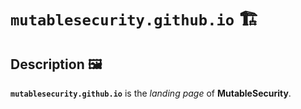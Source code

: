 # `mutablesecurity.github.io` 🏗️

## Description 🖼️

**`mutablesecurity.github.io`** is the *landing page* of **MutableSecurity**.